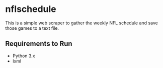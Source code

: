 # nflschedule
This is a simple web scraper to gather the weekly NFL schedule and save those games to a text file.

## Requirements to Run
- Python 3.x
- lxml
